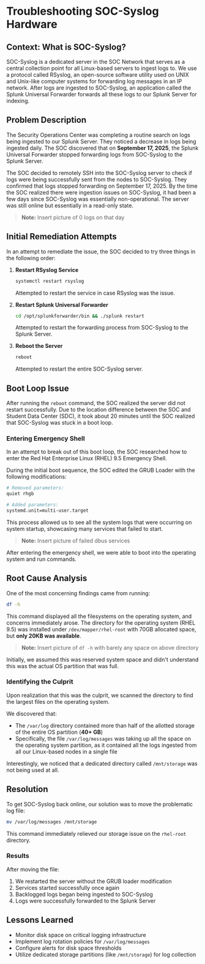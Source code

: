 # Troubleshooting SOC-Syslog Hardware

## Context: What is SOC-Syslog?

SOC-Syslog is a dedicated server in the SOC Network that serves as a central collection point for all Linux-based servers to ingest logs to. We use a protocol called RSyslog, an open-source software utility used on UNIX and Unix-like computer systems for forwarding log messages in an IP network. After logs are ingested to SOC-Syslog, an application called the Splunk Universal Forwarder forwards all these logs to our Splunk Server for indexing.

## Problem Description

The Security Operations Center was completing a routine search on logs being ingested to our Splunk Server. They noticed a decrease in logs being ingested daily. The SOC discovered that on **September 17, 2025**, the Splunk Universal Forwarder stopped forwarding logs from SOC-Syslog to the Splunk Server. 

The SOC decided to remotely SSH into the SOC-Syslog server to check if logs were being successfully sent from the nodes to SOC-Syslog. They confirmed that logs stopped forwarding on September 17, 2025. By the time the SOC realized there were ingestion issues on SOC-Syslog, it had been a few days since SOC-Syslog was essentially non-operational. The server was still online but essentially in a read-only state.

> **Note:** Insert picture of 0 logs on that day

## Initial Remediation Attempts

In an attempt to remediate the issue, the SOC decided to try three things in the following order:

1. **Restart RSyslog Service**  
   ```bash
   systemctl restart rsyslog
   ```
   Attempted to restart the service in case RSyslog was the issue.

2. **Restart Splunk Universal Forwarder**  
   ```bash
   cd /opt/splunkforwarder/bin && ./splunk restart
   ```
   Attempted to restart the forwarding process from SOC-Syslog to the Splunk Server.

3. **Reboot the Server**  
   ```bash
   reboot
   ```
   Attempted to restart the entire SOC-Syslog server.

## Boot Loop Issue

After running the `reboot` command, the SOC realized the server did not restart successfully. Due to the location difference between the SOC and Student Data Center (SDC), it took about 20 minutes until the SOC realized that SOC-Syslog was stuck in a boot loop.

### Entering Emergency Shell

In an attempt to break out of this boot loop, the SOC researched how to enter the Red Hat Enterprise Linux (RHEL) 9.5 Emergency Shell.

During the initial boot sequence, the SOC edited the GRUB Loader with the following modifications:

```bash
# Removed parameters:
quiet rhgb

# Added parameters:
systemd.unit=multi-user.target
```

This process allowed us to see all the system logs that were occurring on system startup, showcasing many services that failed to start.

> **Note:** Insert picture of failed dbus services

After entering the emergency shell, we were able to boot into the operating system and run commands.

## Root Cause Analysis

One of the most concerning findings came from running:

```bash
df -h
```

This command displayed all the filesystems on the operating system, and concerns immediately arose. The directory for the operating system (RHEL 9.5) was installed under `/dev/mapper/rhel-root` with 70GB allocated space, but **only 20KB was available**.

> **Note:** Insert picture of `df -h` with barely any space on above directory

Initially, we assumed this was reserved system space and didn't understand this was the actual OS partition that was full.

### Identifying the Culprit

Upon realization that this was the culprit, we scanned the directory to find the largest files on the operating system.

We discovered that:
- The `/var/log` directory contained more than half of the allotted storage of the entire OS partition (**40+ GB**)
- Specifically, the file `/var/log/messages` was taking up all the space on the operating system partition, as it contained all the logs ingested from all our Linux-based nodes in a single file

Interestingly, we noticed that a dedicated directory called `/mnt/storage` was not being used at all.

## Resolution

To get SOC-Syslog back online, our solution was to move the problematic log file:

```bash
mv /var/log/messages /mnt/storage
```

This command immediately relieved our storage issue on the `rhel-root` directory. 

### Results

After moving the file:
1. We restarted the server without the GRUB loader modification
2. Services started successfully once again
3. Backlogged logs began being ingested to SOC-Syslog
4. Logs were successfully forwarded to the Splunk Server

## Lessons Learned

- Monitor disk space on critical logging infrastructure
- Implement log rotation policies for `/var/log/messages`
- Configure alerts for disk space thresholds
- Utilize dedicated storage partitions (like `/mnt/storage`) for log collection

